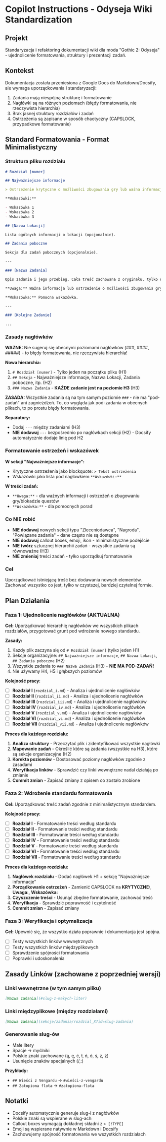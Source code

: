 # Copilot Instructions - Odyseja Wiki Standardization

## Projekt

Standaryzacja i refaktoring dokumentacji wiki dla moda "Gothic 2: Odyseja" - ujednolicenie formatowania, struktury i prezentacji zadań.

## Kontekst

Dokumentacja została przeniesiona z Google Docs do Markdown/Docsify, ale wymaga uporządkowania i standaryzacji:

1. Zadania mają niespójną strukturę i formatowanie
2. Nagłówki są na różnych poziomach (błędy formatowania, nie rzeczywista hierarchia)
3. Brak jasnej struktury rozdziałów i zadań
4. Ostrzeżenia są zapisane w sposób chaotyczny (CAPSLOCK, przypadkowe formatowanie)

## Standard Formatowania - Format Minimalistyczny

### Struktura pliku rozdziału

```markdown
# Rozdział [numer]

## Najważniejsze informacje

> Ostrzeżenie krytyczne o możliwości zbugowania gry lub ważna informacja.

**Wskazówki:**

- Wskazówka 1
- Wskazówka 2
- Wskazówka 3

## [Nazwa Lokacji]

Lista ogólnych informacji o lokacji (opcjonalnie).

## Zadania poboczne

Sekcja dla zadań pobocznych (opcjonalnie).

---

### [Nazwa Zadania]

Opis zadania i jego przebieg. Cała treść zachowana z oryginału, tylko uporządkowana pod jednym nagłówkiem.

**Uwaga:** Ważna informacja lub ostrzeżenie o możliwości zbugowania gry.

**Wskazówka:** Pomocna wskazówka.

---

### [Kolejne Zadanie]

...
```

### Zasady nagłówków

**WAŻNE:** Nie sugeruj się obecnymi poziomami nagłówków (###, ####, #####) - to błędy formatowania, nie rzeczywista hierarchia!

**Nowa hierarchia:**

1. `# Rozdział [numer]` - Tylko jeden na początku pliku (H1)
2. `## Sekcja` - Najważniejsze informacje, Nazwa Lokacji, Zadania poboczne, itp. (H2)
3. `### Nazwa Zadania` - **KAŻDE zadanie jest na poziomie H3** (H3)

**ZASADA:** Wszystkie zadania są na tym samym poziomie `###` - nie ma "pod-zadań" ani zagnieżdżeń. To, co wygląda jak pod-zadania w obecnych plikach, to po prostu błędy formatowania.

**Separatory:**

- Dodaj `---` między zadaniami (H3)
- **NIE dodawaj** `---` bezpośrednio po nagłówkach sekcji (H2) - Docsify automatycznie dodaje linię pod H2

### Formatowanie ostrzeżeń i wskazówek

**W sekcji "Najważniejsze informacje":**

- Krytyczne ostrzeżenia jako blockquote: `> Tekst ostrzeżenia`
- Wskazówki jako lista pod nagłówkiem `**Wskazówki:**`

**W treści zadań:**

- `**Uwaga:**` - dla ważnych informacji i ostrzeżeń o zbugowaniu gry/blokadzie questów
- `**Wskazówka:**` - dla pomocnych porad

### Co NIE robić

- **NIE dodawaj** nowych sekcji typu "Zleceniodawca", "Nagroda", "Powiązane zadania" - dane często nie są dostępne
- **NIE dodawaj** callout boxes, emoji, ikon - minimalistyczne podejście
- **NIE twórz** sztucznej hierarchii zadań - wszystkie zadania są równoważne (H3)
- **NIE zmieniaj** treści zadań - tylko uporządkuj formatowanie

### Cel

Uporządkować istniejącą treść bez dodawania nowych elementów. Zachować wszystko co jest, tylko w czystszej, bardziej czytelnej formie.

## Plan Działania

### Faza 1: Ujednolicenie nagłówków (AKTUALNA)

**Cel:** Uporządkować hierarchię nagłówków we wszystkich plikach rozdziałów, przygotować grunt pod wdrożenie nowego standardu.

**Zasady:**

1. Każdy plik zaczyna się od `# Rozdział [numer]` (tylko jeden H1)
2. Sekcje organizacyjne: `## Najważniejsze informacje`, `## Nazwa Lokacji`, `## Zadania poboczne` (H2)
3. Wszystkie zadania to `### Nazwa Zadania` (H3) - **NIE MA POD-ZADAŃ!**
4. Nie używamy H4, H5 i głębszych poziomów

**Kolejność pracy:**

- [ ] **Rozdział I** (`rozdzial_i.md`) - Analiza i ujednolicenie nagłówków
- [ ] **Rozdział II** (`rozdzial_ii.md`) - Analiza i ujednolicenie nagłówków
- [ ] **Rozdział III** (`rozdzial_iii.md`) - Analiza i ujednolicenie nagłówków
- [ ] **Rozdział IV** (`rozdzial_iv.md`) - Analiza i ujednolicenie nagłówków
- [ ] **Rozdział V** (`rozdzial_v.md`) - Analiza i ujednolicenie nagłówków
- [ ] **Rozdział VI** (`rozdzial_vi.md`) - Analiza i ujednolicenie nagłówków
- [ ] **Rozdział VII** (`rozdzial_vii.md`) - Analiza i ujednolicenie nagłówków

**Proces dla każdego rozdziału:**

1. **Analiza struktury** - Przeczytać plik i zidentyfikować wszystkie nagłówki
2. **Mapowanie zadań** - Określić które są zadania (wszystkie na H3), które są sekcje organizacyjne (H2)
3. **Korekta poziomów** - Dostosować poziomy nagłówków zgodnie z zasadami
4. **Weryfikacja linków** - Sprawdzić czy linki wewnętrzne nadal działają po zmianie
5. **Commit zmian** - Zapisać zmiany z opisem co zostało zrobione

### Faza 2: Wdrożenie standardu formatowania

**Cel:** Uporządkować treść zadań zgodnie z minimalistycznym standardem.

**Kolejność pracy:**

- [ ] **Rozdział I** - Formatowanie treści według standardu
- [ ] **Rozdział II** - Formatowanie treści według standardu
- [ ] **Rozdział III** - Formatowanie treści według standardu
- [ ] **Rozdział IV** - Formatowanie treści według standardu
- [ ] **Rozdział V** - Formatowanie treści według standardu
- [ ] **Rozdział VI** - Formatowanie treści według standardu
- [ ] **Rozdział VII** - Formatowanie treści według standardu

**Proces dla każdego rozdziału:**

1. **Nagłówek rozdziału** - Dodać nagłówek H1 + sekcję "Najważniejsze informacje"
2. **Porządkowanie ostrzeżeń** - Zamienić CAPSLOCK na **KRYTYCZNE:**, **Uwaga:**, **Wskazówka:**
3. **Czyszczenie treści** - Usunąć zbędne formatowanie, zachować treść
4. **Weryfikacja** - Sprawdzić poprawność i czytelność
5. **Commit zmian** - Zapisać zmiany

### Faza 3: Weryfikacja i optymalizacja

**Cel:** Upewnić się, że wszystko działa poprawnie i dokumentacja jest spójna.

- [ ] Testy wszystkich linków wewnętrznych
- [ ] Testy wszystkich linków międzyplikowych
- [ ] Sprawdzenie spójności formatowania
- [ ] Poprawki i udoskonalenia

## Zasady Linków (zachowane z poprzedniej wersji)

### Linki wewnętrzne (w tym samym pliku)

```markdown
[Nazwa zadania](#slug-z-małych-liter)
```

### Linki międzyplikowe (między rozdziałami)

```markdown
[Nazwa zadania](sekcje/zadania/rozdzial_X?id=slug-zadania)
```

### Generowanie slug-ów

- Małe litery
- Spacje → myślniki
- Polskie znaki zachowane (ą, ę, ć, ł, ń, ó, ś, ź, ż)
- Usunięcie znaków specjalnych (/,:)

**Przykłady:**

- `## Wieści z Vengardu` → `#wieści-z-vengardu`
- `## Zatopiona flota` → `#zatopiona-flota`

## Notatki

- Docsify automatycznie generuje slug-i z nagłówków
- Polskie znaki są wspierane w slug-ach
- Callout boxes wymagają dokładnej składni z `> [!TYPE]`
- Emoji są wspierane natywnie w Markdown i Docsify
- Zachowujemy spójność formatowania we wszystkich rozdziałach
